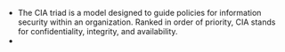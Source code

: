 - The CIA triad is a model designed to guide policies for information security within an organization. Ranked in order of priority, CIA stands for confidentiality, integrity, and availability.
-